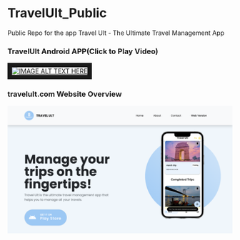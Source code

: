 # TravelUlt_Public
Public Repo for the app Travel Ult - The Ultimate Travel Management App

### TravelUlt Android APP(Click to Play Video)

<a href="http://www.youtube.com/watch?feature=player_embedded&v=xwDslMTLc80
" target="_blank"><img src="http://img.youtube.com/vi/xwDslMTLc80/0.jpg" 
alt="IMAGE ALT TEXT HERE" width="240" height="180" border="10" /></a>


### travelult.com Website Overview

![Travelult.com](https://github.com/CodeWithBishal/TravelUlt_Public/raw/main/travelult.com.png)
